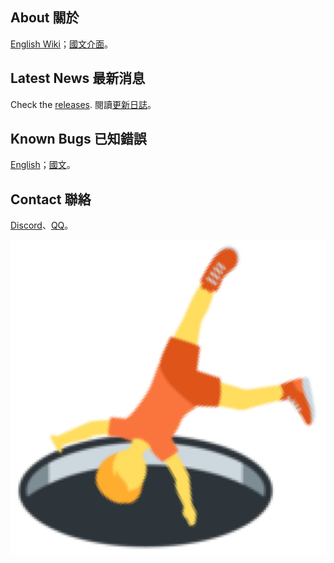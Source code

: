 ## About 關於
[English Wiki](https://zutek3134.github.io/Zutek3134/games/DNF/)；[國文介面](https://zutek3134.github.io/Zutek3134/zh-TW/games/DNF/)。

## Latest News 最新消息
Check the [releases](https://github.com/Zutek3134/Do-Not-Fall/releases).
閱讀[更新日誌](https://github.com/Zutek3134/Do-Not-Fall/tree/main/更新日誌)。

## Known Bugs 已知錯誤
[English](https://github.com/Zutek3134/Do-Not-Fall/tree/main/Known%20Bugs%20已知錯誤/English)；[國文](https://github.com/Zutek3134/Do-Not-Fall/tree/main/Known%20Bugs%20已知錯誤/國文)。

## Contact 聯絡
[Discord](http://discord.gg/2c6Hjcm)、[QQ](https://jq.qq.com/?_wv=1027&k=yrUyqeAB)。

![Do Not Fall](https://github.com/Zutek3134/Do-Not-Fall/blob/main/Icon.png?raw=true)